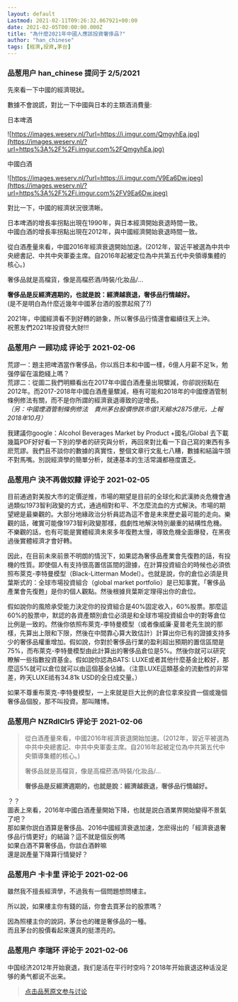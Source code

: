 ```yaml
---
layout: default
Lastmod: 2021-02-11T09:26:32.067921+00:00
date: 2021-02-05T00:00:00.000Z
title: "為什麼2021年中國人應該投資奢侈品?"
author: "han_chinese"
tags: [經濟,投資,茅台]
---
```



### 品葱用户 **han_chinese** 提问于 2/5/2021
    
先來看一下中國的經濟現狀。  
  
數據不會說謊，對比一下中國與日本的主類酒消費量:  
  
日本啤酒  
  
![https://images.weserv.nl/?url=https://i.imgur.com/QmgyhEa.jpg](https://images.weserv.nl/?url=https%3A%2F%2Fi.imgur.com%2FQmgyhEa.jpg)  
  
中國白酒  
  
![https://images.weserv.nl/?url=https://i.imgur.com/V9Ea6Dw.jpeg](https://images.weserv.nl/?url=https%3A%2F%2Fi.imgur.com%2FV9Ea6Dw.jpeg)  
  
對比一下，中國的經濟狀況很清𥇦。  
  
日本啤酒的增長率拐點出現在1990年，與日本經濟開始衰退時間一致。  
中國白酒的增長率拐點出現在2012年，與中國經濟開始衰退時間一致。  
  
從白酒產量來看，中國2016年經濟衰退開始加速。(2012年，習近平被選為中共中央總書記、中共中央軍委主席。自2016年起被定位為中共第五代中央領導集體的核心。)  
  
奢侈品就是高檔貨，像是高檔菸酒/時裝/化妝品/...  
  
**奢侈品是反經濟週期的，也就是說：經濟越衰退，奢侈品行情越好。**  
(是不是明白為什麼近幾年中國茅台酒的股票起飛了?)  
  
2021年，中國經濟看不到好轉的跡象，所以奢侈品行情還會繼續往天上沖。  
祝蔥友們2021年投資發大財!!!
    
                

### 品葱用户 **一顾功成** 评论于 2021-02-06
        
荒謬一：題主把啤酒當作奢侈品，你以爲日本和中國一樣，6億人月薪不足1k，勉强停留在溫飽綫上嗎？  
荒謬二：從圖二我們明顯看出在2017年中國白酒產量出現驟減，你卻説拐點在2012年。而2017-2018年中國白酒產量驟減，極有可能和2018年的中國煙酒管制條例修法有關，而不是你所謂的經濟衰退導致的逆增長。  
_（另：中國煙酒管制條例修法　貴州茅台股價慘跌市值1天縮水2875億元，上報2018年10月）_  
  
我建議你google：Alcohol Beverages Market by Product +國名/Global 去下載幾篇PDF好好看一下別的學者的研究與分析，再回來對比看一下自己寫的東西有多麽荒謬。我們且不談你的數據的真實性，整個文章行文亂七八糟，數據和結論牛頭不對馬嘴。別説經濟學的簡單分析，就連基本的生活常識都極度匱乏。
        
                

### 品葱用户 **決不再做奴隸** 评论于 2021-02-05
        
目前通過對美股大市的定價逆推，市場的期望是目前的全球化和武漢肺炎危機會通過類似1973智利政變的方式，通過相對和平、不怎麼流血的方式解決。市場的期望總是最樂觀的。大部分地緣政治分析員認為這不會是未來歷史最可能的走向。樂觀的話，確實可能像1973智利政變那樣，戲劇性地解決特別嚴重的結構性危機。不樂觀的話，也有可能是實體經濟未來多年復甦太慢，導致危機全面爆發，在黑夜過後實體經濟才會好轉。  
  
因此，在目前未來前景不明朗的情況下，如果認為奢侈品產業會先復甦的話，有投機的性質。即使個人有支持很高置信區間的證據，在計算投資組合的時候也必須依照布萊克-李特曼模型（Black-Litterman Model）。也就是說，你的倉位必須是貝葉斯式的：全球市場投資組合（global market portfolio）是已知事實。「奢侈品產業會先復甦」是你的個人觀點。然後根據貝葉斯定理得出你的倉位。  
  
假如說你的風險承受能力決定你的投資組合是40%固定收入，60%股票。那麼這60%的股票中，默認的各資產類別倉位必須是和全球市場投資組合中的對等倉位比例是一致的。然後你依照布萊克-李特曼模型（或者像威廉·夏普老先生說的那樣，先算出上限和下限，然後在中間靠心算大致估計）計算出你已有的證據支持多少的奢侈品權重增加。假如說，你對於奢侈品行業的盈利超出預期的置信區間是75%，而布萊克-李特曼模型由此計算出的奢侈品倉位是5%。然後你就可以研究瞭解一些指數投資基金。假如說你認為BATS: LUXE或者其他什麼基金比較好，那麼這5%就可以倉位就可以由這個基金佔據。（注意LUXE這類基金的流動性的非常差，昨天LUXE祗有34.81k USD的全日成交量。）  
  
如果不尊重布萊克-李特曼模型，一上來就是巨大比例的倉位拿來投資一個或幾個奢侈品個股，那不叫投資。那叫賭博。
        
                

### 品葱用户 **NZRdlClr5** 评论于 2021-02-06
        
> 從白酒產量來看，中國2016年經濟衰退開始加速。(2012年，習近平被選為中共中央總書記、中共中央軍委主席。自2016年起被定位為中共第五代中央領導集體的核心。)  
>   
> 奢侈品就是高檔貨，像是高檔菸酒/時裝/化妝品/...  
>   
> **奢侈品是反經濟週期的，也就是說：經濟越衰退，奢侈品行情越好。**

  
？？  
圖表上來看，2016年中國白酒產量開始下降，也就是説白酒業界開始變得不景氣了吧？  
那如果你説白酒算是奢侈品、2016中國經濟衰退加速，怎麽得出的「經濟衰退奢侈品行情更好」的結論？這不就是個反例嗎  
如果白酒不算奢侈品，你談白酒幹嘛  
還是説產量下降算行情變好？
        
                

### 品葱用户 **卡卡里** 评论于 2021-02-06
        
雖然我不擅長經濟學，不過我有一個問題想問樓主。  
  
所以說，如果樓主你有錢的話，你會去買茅台的股票嗎？  
  
因為照樓主你的說詞，茅台也的確是奢侈品的一種。  
而且茅台的股價看起來還真的挺漂亮的。
        
                

### 品葱用户 **李瑞环** 评论于 2021-02-06
        
中国经济2012年开始衰退，我们是活在平行时空吗？2018年开始衰退这种话没足够的勇气都说不出来。
        
                





> [点击品葱原文参与讨论](https://pincong.rocks/question/36148)


